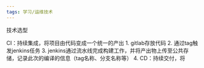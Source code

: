 ```yaml
---
tags: 学习/运维技术
---
```


技术选型


CI：持续集成，将项目由代码变成一个统一的产出
    1. gitlab存放代码
    2. 通过tag触发jenkins任务
    3. jenkins通过流水线完成构建工作，并将产出物上传至公共存储，记录此次的编译的信息（tag名称、分支名称等）
    4. 
CD：持续交付，将

